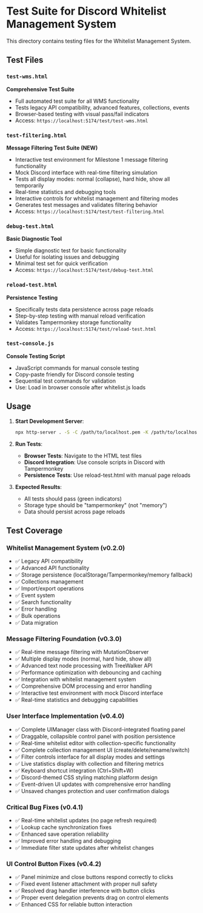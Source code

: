 # Test Suite for Discord Whitelist Management System

This directory contains testing files for the Whitelist Management System.

## Test Files

### `test-wms.html`
**Comprehensive Test Suite**
- Full automated test suite for all WMS functionality
- Tests legacy API compatibility, advanced features, collections, events
- Browser-based testing with visual pass/fail indicators
- Access: `https://localhost:5174/test/test-wms.html`

### `test-filtering.html`
**Message Filtering Test Suite (NEW)**
- Interactive test environment for Milestone 1 message filtering functionality
- Mock Discord interface with real-time filtering simulation
- Tests all display modes: normal (collapse), hard hide, show all temporarily
- Real-time statistics and debugging tools
- Interactive controls for whitelist management and filtering modes
- Generates test messages and validates filtering behavior
- Access: `https://localhost:5174/test/test-filtering.html`

### `debug-test.html`
**Basic Diagnostic Tool**
- Simple diagnostic test for basic functionality
- Useful for isolating issues and debugging
- Minimal test set for quick verification
- Access: `https://localhost:5174/test/debug-test.html`

### `reload-test.html`
**Persistence Testing**
- Specifically tests data persistence across page reloads
- Step-by-step testing with manual reload verification
- Validates Tampermonkey storage functionality
- Access: `https://localhost:5174/test/reload-test.html`

### `test-console.js`
**Console Testing Script**
- JavaScript commands for manual console testing
- Copy-paste friendly for Discord console testing
- Sequential test commands for validation
- Use: Load in browser console after whitelist.js loads

## Usage

1. **Start Development Server**:
   ```bash
   npx http-server . -S -C /path/to/localhost.pem -K /path/to/localhost-key.pem -p 5174
   ```

2. **Run Tests**:
   - **Browser Tests**: Navigate to the HTML test files
   - **Discord Integration**: Use console scripts in Discord with Tampermonkey
   - **Persistence Tests**: Use reload-test.html with manual page reloads

3. **Expected Results**:
   - All tests should pass (green indicators)
   - Storage type should be "tampermonkey" (not "memory")
   - Data should persist across page reloads

## Test Coverage

### Whitelist Management System (v0.2.0)
- ✅ Legacy API compatibility
- ✅ Advanced API functionality
- ✅ Storage persistence (localStorage/Tampermonkey/memory fallback)
- ✅ Collections management
- ✅ Import/export operations
- ✅ Event system
- ✅ Search functionality
- ✅ Error handling
- ✅ Bulk operations
- ✅ Data migration

### Message Filtering Foundation (v0.3.0)
- ✅ Real-time message filtering with MutationObserver
- ✅ Multiple display modes (normal, hard hide, show all)
- ✅ Advanced text node processing with TreeWalker API
- ✅ Performance optimization with debouncing and caching
- ✅ Integration with whitelist management system
- ✅ Comprehensive DOM processing and error handling
- ✅ Interactive test environment with mock Discord interface
- ✅ Real-time statistics and debugging capabilities

### User Interface Implementation (v0.4.0)
- ✅ Complete UIManager class with Discord-integrated floating panel
- ✅ Draggable, collapsible control panel with position persistence
- ✅ Real-time whitelist editor with collection-specific functionality
- ✅ Complete collection management UI (create/delete/rename/switch)
- ✅ Filter controls interface for all display modes and settings
- ✅ Live statistics display with collection and filtering metrics
- ✅ Keyboard shortcut integration (Ctrl+Shift+W)
- ✅ Discord-themed CSS styling matching platform design
- ✅ Event-driven UI updates with comprehensive error handling
- ✅ Unsaved changes protection and user confirmation dialogs

### Critical Bug Fixes (v0.4.1)
- ✅ Real-time whitelist updates (no page refresh required)
- ✅ Lookup cache synchronization fixes
- ✅ Enhanced save operation reliability
- ✅ Improved error handling and debugging
- ✅ Immediate filter state updates after whitelist changes

### UI Control Button Fixes (v0.4.2)
- ✅ Panel minimize and close buttons respond correctly to clicks
- ✅ Fixed event listener attachment with proper null safety
- ✅ Resolved drag handler interference with button clicks
- ✅ Proper event delegation prevents drag on control elements
- ✅ Enhanced CSS for reliable button interaction